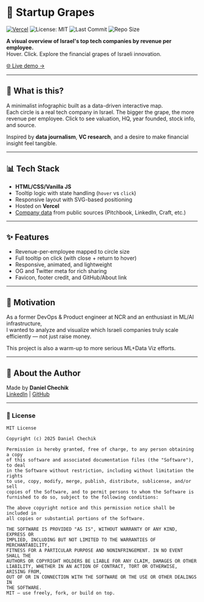 # 🍇 Startup Grapes

[![Vercel](https://vercelbadge.vercel.app/api/dzzk-r/startup-grapes)](https://startup-grapes.vercel.app)
![License: MIT](https://img.shields.io/badge/license-MIT-green.svg)
![Last Commit](https://img.shields.io/github/last-commit/dzzk-r/startup-grapes)
![Repo Size](https://img.shields.io/github/repo-size/dzzk-r/startup-grapes)

**A visual overview of Israel's top tech companies by revenue per employee.**  
Hover. Click. Explore the financial grapes of Israeli innovation.

[🌐 Live demo →](https://startup-grapes.vercel.app)

---

## 🧠 What is this?

A minimalist infographic built as a data-driven interactive map.  
Each circle is a real tech company in Israel. The bigger the grape, the more revenue per employee. Click to see valuation, HQ, year founded, stock info, and source.

Inspired by **data journalism**, **VC research**, and a desire to make financial insight feel tangible.

---

## 📊 Tech Stack

- **HTML/CSS/Vanilla JS**
- Tooltip logic with state handling (`hover` vs `click`)
- Responsive layout with SVG-based positioning
- Hosted on **Vercel**
- [Company data](./public/data/company-data.json) from public sources (Pitchbook, LinkedIn, Craft, etc.)

---

## ✨ Features

- Revenue-per-employee mapped to circle size
- Full tooltip on click (with close + return to hover)
- Responsive, animated, and lightweight
- OG and Twitter meta for rich sharing
- Favicon, footer credit, and GitHub/About link

---

## 🚀 Motivation

As a former DevOps & Product engineer at NCR and an enthusiast in ML/AI infrastructure,  
I wanted to analyze and visualize which Israeli companies truly scale efficiently — not just raise money.

This project is also a warm-up to more serious ML+Data Viz efforts.

---

## 📎 About the Author

Made by **Daniel Chechik**  
[LinkedIn](https://www.linkedin.com/in/bovemayse) | [GitHub](https://github.com/dzzk-r)


---

### 📄 License

```text
MIT License

Copyright (c) 2025 Daniel Chechik

Permission is hereby granted, free of charge, to any person obtaining a copy
of this software and associated documentation files (the "Software"), to deal
in the Software without restriction, including without limitation the rights
to use, copy, modify, merge, publish, distribute, sublicense, and/or sell
copies of the Software, and to permit persons to whom the Software is
furnished to do so, subject to the following conditions:

The above copyright notice and this permission notice shall be included in
all copies or substantial portions of the Software.

THE SOFTWARE IS PROVIDED "AS IS", WITHOUT WARRANTY OF ANY KIND, EXPRESS OR
IMPLIED, INCLUDING BUT NOT LIMITED TO THE WARRANTIES OF MERCHANTABILITY,
FITNESS FOR A PARTICULAR PURPOSE AND NONINFRINGEMENT. IN NO EVENT SHALL THE
AUTHORS OR COPYRIGHT HOLDERS BE LIABLE FOR ANY CLAIM, DAMAGES OR OTHER
LIABILITY, WHETHER IN AN ACTION OF CONTRACT, TORT OR OTHERWISE, ARISING FROM,
OUT OF OR IN CONNECTION WITH THE SOFTWARE OR THE USE OR OTHER DEALINGS IN
THE SOFTWARE.
MIT — use freely, fork, or build on top.
```
